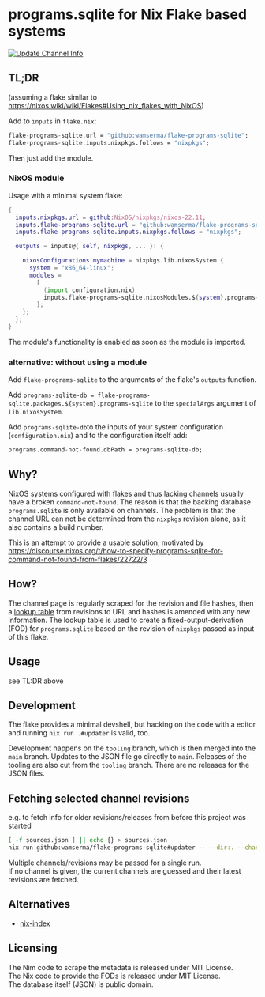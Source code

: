 # programs.sqlite for Nix Flake based systems

[![Update Channel Info](https://github.com/wamserma/flake-programs-sqlite/actions/workflows/scrape.yml/badge.svg?branch=main)](https://github.com/wamserma/flake-programs-sqlite/actions/workflows/scrape.yml)

## TL;DR

(assuming a flake similar to <https://nixos.wiki/wiki/Flakes#Using_nix_flakes_with_NixOS>)

Add to `inputs` in `flake.nix`:

```nix
flake-programs-sqlite.url = "github:wamserma/flake-programs-sqlite";
flake-programs-sqlite.inputs.nixpkgs.follows = "nixpkgs";
```

Then just add the module.

### NixOS module

Usage with a minimal system flake:

```nix
{
  inputs.nixpkgs.url = github:NixOS/nixpkgs/nixos-22.11;
  inputs.flake-programs-sqlite.url = "github:wamserma/flake-programs-sqlite";
  inputs.flake-programs-sqlite.inputs.nixpkgs.follows = "nixpkgs";

  outputs = inputs@{ self, nixpkgs, ... }: {

    nixosConfigurations.mymachine = nixpkgs.lib.nixosSystem {
      system = "x86_64-linux";
      modules =
        [
          (import configuration.nix)
          inputs.flake-programs-sqlite.nixosModules.${system}.programs-sqlite
        ];
    };
  };
}
```

The module's functionality is enabled as soon as the module is imported.

### alternative: without using a module

Add `flake-programs-sqlite` to the arguments of the flake's `outputs` function.

Add `programs-sqlite-db = flake-programs-sqlite.packages.${system}.programs-sqlite`
to the `specialArgs` argument of `lib.nixosSystem`.

Add `programs-sqlite-db`to the inputs of your system configuration (`configuration.nix`)
and to the configuration itself add:

```nix
programs.command-not-found.dbPath = programs-sqlite-db;
```

## Why?

NixOS systems configured with flakes and thus lacking channels usually have a broken
`command-not-found`. The reason is that the backing database `programs.sqlite` is only
available on channels. The problem is that the channel URL can not be determined from
the `nixpkgs` revision alone, as it also contains a build number.

This is an attempt to provide a usable solution, motivated by <https://discourse.nixos.org/t/how-to-specify-programs-sqlite-for-command-not-found-from-flakes/22722/3>

## How?

The channel page is regularly scraped for the revision and file hashes, then a
[lookup table](./sources.json) from revisions to URL and hashes is amended with any
new information.
The lookup table is used to create a fixed-output-derivation (FOD) for `programs.sqlite`
based on the revision of `nixpkgs` passed as input of this flake.

## Usage

see TL:DR above

## Development

The flake provides a minimal devshell, but hacking on the code with a editor and
running `nix run .#updater` is valid, too.

Development happens on the `tooling` branch, which is then merged into the `main`
branch. Updates to the JSON file go directly to `main`. Releases of the tooling are
also cut from the `tooling` branch. There are no releases for the JSON files.

## Fetching selected channel revisions

e.g. to fetch info for older revisions/releases from before this project was started

```sh
[ -f sources.json ] || echo {} > sources.json
nix run github:wamserma/flake-programs-sqlite#updater -- --dir:. --channel:https://releases.nixos.org/nixos/20.03/nixos-20.03.2400.ff1b66eaea4
```

Multiple channels/revisions may be passed for a single run.  
If no channel is given, the current channels are guessed and their latest revisions are fetched.

## Alternatives

- [nix-index](https://github.com/bennofs/nix-index#usage-as-a-command-not-found-replacement)

## Licensing

The Nim code to scrape the metadata is released under MIT License.  
The Nix code to provide the FODs is released under MIT License.  
The database itself (JSON) is public domain.
